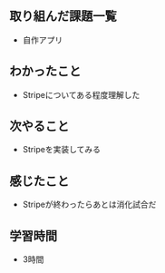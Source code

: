 ## 取り組んだ課題一覧
- 自作アプリ

## わかったこと
- Stripeについてある程度理解した

## 次やること
- Stripeを実装してみる

## 感じたこと
- Stripeが終わったらあとは消化試合だ

## 学習時間
- 3時間